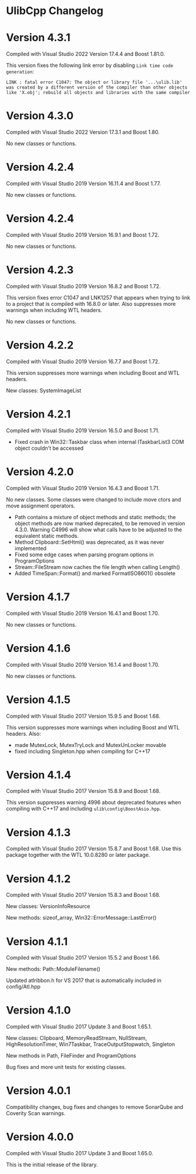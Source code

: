 # UlibCpp Changelog

# Version 4.3.1

Compiled with Visual Studio 2022 Version 17.4.4 and Boost 1.81.0.

This version fixes the following link error by disabling
`Link time code generation`:

    LINK : fatal error C1047: The object or library file '...\ulib.lib' was created by a different version of the compiler than other objects like 'X.obj'; rebuild all objects and libraries with the same compiler

# Version 4.3.0

Compiled with Visual Studio 2022 Version 17.3.1 and Boost 1.80.

No new classes or functions.

# Version 4.2.4

Compiled with Visual Studio 2019 Version 16.11.4 and Boost 1.77.

No new classes or functions.

# Version 4.2.4

Compiled with Visual Studio 2019 Version 16.9.1 and Boost 1.72.

No new classes or functions.

# Version 4.2.3

Compiled with Visual Studio 2019 Version 16.8.2 and Boost 1.72.

This version fixes error C1047 and LNK1257 that appears when trying to link to
a project that is compiled with 16.8.0 or later. Also suppresses more warnings
when including WTL headers.

No new classes or functions.

# Version 4.2.2

Compiled with Visual Studio 2019 Version 16.7.7 and Boost 1.72.

This version suppresses more warnings when including Boost and WTL headers.

New classes: SystemImageList

# Version 4.2.1

Compiled with Visual Studio 2019 Version 16.5.0 and Boost 1.71.

- Fixed crash in Win32::Taskbar class when internal ITaskbarList3 COM object
 couldn't be accessed

# Version 4.2.0

Compiled with Visual Studio 2019 Version 16.4.3 and Boost 1.71.

No new classes. Some classes were changed to include move ctors and move
assignment operators.

- Path contains a mixture of object methods and static methods; the object
  methods are now marked deprecated, to be removed in version 4.3.0.
  Warning C4996 will show what calls have to be adjusted to the equivalent
  static methods.
- Method Clipboard::SetHtml() was deprecated, as it was never implemented
- Fixed some edge cases when parsing program options in ProgramOptions
- Stream::FileStream now caches the file length when calling Length()
- Added TimeSpan::Format() and marked FormatISO8601() obsolete

# Version 4.1.7

Compiled with Visual Studio 2019 Version 16.4.1 and Boost 1.70.

No new classes or functions.

# Version 4.1.6

Compiled with Visual Studio 2019 Version 16.1.4 and Boost 1.70.

No new classes or functions.

# Version 4.1.5

Compiled with Visual Studio 2017 Version 15.9.5 and Boost 1.68.

This version suppresses more warnings when including Boost and WTL headers. Also:

- made MutexLock, MutexTryLock and MutexUnLocker movable
- fixed including Singleton.hpp when compiling for C++17

# Version 4.1.4

Compiled with Visual Studio 2017 Version 15.8.9 and Boost 1.68.

This version suppresses warning 4996 about deprecated features when compiling
with C++17 and including `ulib\config\BoostAsio.hpp`.

# Version 4.1.3

Compiled with Visual Studio 2017 Version 15.8.7 and Boost 1.68. Use this
package together with the WTL 10.0.8280 or later package.

# Version 4.1.2

Compiled with Visual Studio 2017 Version 15.8.3 and Boost 1.68.

New classes: VersionInfoResource

New methods: sizeof_array, Win32::ErrorMessage::LastError()

# Version 4.1.1

Compiled with Visual Studio 2017 Version 15.5.2 and Boost 1.66.

New methods: Path::ModuleFilename()

Updated atlribbon.h for VS 2017 that is automatically included in config/Atl.hpp

# Version 4.1.0

Compiled with Visual Studio 2017 Update 3 and Boost 1.65.1.

New classes: Clipboard, MemoryReadStream, NullStream, HighResolutionTimer, Win7Taskbar, TraceOutputStopwatch, Singleton

New methods in Path, FileFinder and ProgramOptions

Bug fixes and more unit tests for existing classes.

# Version 4.0.1

Compatibility changes, bug fixes and changes to remove SonarQube and Coverity Scan warnings.

# Version 4.0.0

Compiled with Visual Studio 2017 Update 3 and Boost 1.65.0.

This is the initial release of the library.
